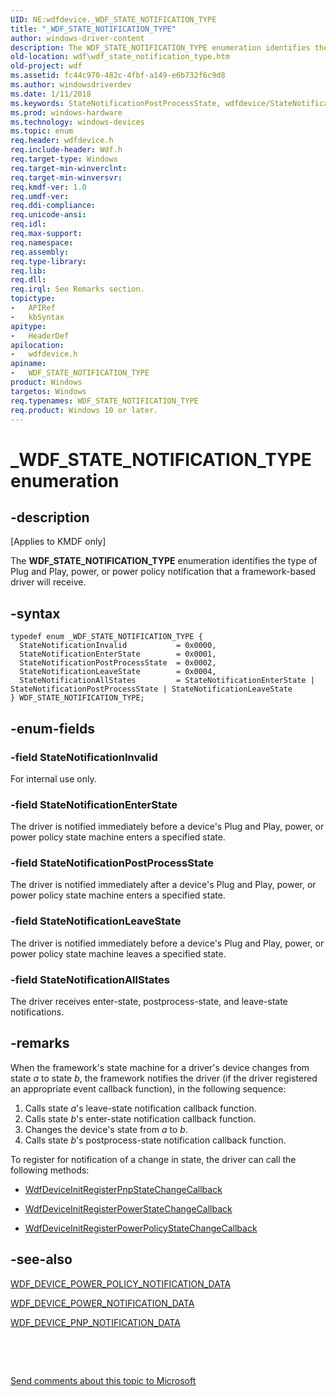 ```yaml
---
UID: NE:wdfdevice._WDF_STATE_NOTIFICATION_TYPE
title: "_WDF_STATE_NOTIFICATION_TYPE"
author: windows-driver-content
description: The WDF_STATE_NOTIFICATION_TYPE enumeration identifies the type of Plug and Play, power, or power policy notification that a framework-based driver will receive.
old-location: wdf\wdf_state_notification_type.htm
old-project: wdf
ms.assetid: fc44c970-482c-4fbf-a149-e6b732f6c9d8
ms.author: windowsdriverdev
ms.date: 1/11/2018
ms.keywords: StateNotificationPostProcessState, wdfdevice/StateNotificationPostProcessState, StateNotificationEnterState, wdfdevice/StateNotificationLeaveState, kmdf.wdf_state_notification_type, wdfdevice/WDF_STATE_NOTIFICATION_TYPE, WDF_STATE_NOTIFICATION_TYPE, wdfdevice/StateNotificationInvalid, wdfdevice/StateNotificationAllStates, wdf.wdf_state_notification_type, StateNotificationAllStates, WDF_STATE_NOTIFICATION_TYPE enumeration, StateNotificationLeaveState, DFDeviceObjectGeneralRef_c1bdabfc-dd89-4eeb-b5ba-9f03a65414c5.xml, _WDF_STATE_NOTIFICATION_TYPE, StateNotificationInvalid, wdfdevice/StateNotificationEnterState
ms.prod: windows-hardware
ms.technology: windows-devices
ms.topic: enum
req.header: wdfdevice.h
req.include-header: Wdf.h
req.target-type: Windows
req.target-min-winverclnt: 
req.target-min-winversvr: 
req.kmdf-ver: 1.0
req.umdf-ver: 
req.ddi-compliance: 
req.unicode-ansi: 
req.idl: 
req.max-support: 
req.namespace: 
req.assembly: 
req.type-library: 
req.lib: 
req.dll: 
req.irql: See Remarks section.
topictype:
-	APIRef
-	kbSyntax
apitype:
-	HeaderDef
apilocation:
-	wdfdevice.h
apiname:
-	WDF_STATE_NOTIFICATION_TYPE
product: Windows
targetos: Windows
req.typenames: WDF_STATE_NOTIFICATION_TYPE
req.product: Windows 10 or later.
---
```


# _WDF_STATE_NOTIFICATION_TYPE enumeration


## -description


<p class="CCE_Message">[Applies to KMDF only]

The <b>WDF_STATE_NOTIFICATION_TYPE</b> enumeration identifies the type of Plug and Play, power, or power policy notification that a framework-based driver will receive.


## -syntax


````
typedef enum _WDF_STATE_NOTIFICATION_TYPE { 
  StateNotificationInvalid           = 0x0000,
  StateNotificationEnterState        = 0x0001,
  StateNotificationPostProcessState  = 0x0002,
  StateNotificationLeaveState        = 0x0004,
  StateNotificationAllStates         = StateNotificationEnterState | StateNotificationPostProcessState | StateNotificationLeaveState
} WDF_STATE_NOTIFICATION_TYPE;
````


## -enum-fields




### -field StateNotificationInvalid

For internal use only.


### -field StateNotificationEnterState

The driver is notified immediately before a device's Plug and Play, power, or power policy state machine enters a specified state.


### -field StateNotificationPostProcessState

The driver is notified immediately after a device's Plug and Play, power, or power policy state machine enters a specified state.


### -field StateNotificationLeaveState

The driver is notified immediately before a device's Plug and Play, power, or power policy state machine leaves a specified state.


### -field StateNotificationAllStates

The driver receives enter-state, postprocess-state, and leave-state notifications.


## -remarks


When the framework's state machine for a driver's device changes from state <i>a</i> to state <i>b</i>, the framework notifies the driver (if the driver registered an appropriate event callback function), in the following sequence:
<ol>
<li>
Calls state <i>a</i>'s leave-state notification callback function.

</li>
<li>
Calls state <i>b</i>'s enter-state notification callback function.

</li>
<li>
Changes the device's state from <i>a</i> to <i>b</i>.

</li>
<li>
Calls state <i>b</i>'s postprocess-state notification callback function.

</li>
</ol>To register for notification of a change in state, the driver can call the following methods:
<ul>
<li>

<a href="..\wdfdevice\nf-wdfdevice-wdfdeviceinitregisterpnpstatechangecallback.md">WdfDeviceInitRegisterPnpStateChangeCallback</a>


</li>
<li>

<a href="..\wdfdevice\nf-wdfdevice-wdfdeviceinitregisterpowerstatechangecallback.md">WdfDeviceInitRegisterPowerStateChangeCallback</a>


</li>
<li>

<a href="..\wdfdevice\nf-wdfdevice-wdfdeviceinitregisterpowerpolicystatechangecallback.md">WdfDeviceInitRegisterPowerPolicyStateChangeCallback</a>


</li>
</ul>


## -see-also

<a href="..\wdfdevice\ns-wdfdevice-_wdf_device_power_policy_notification_data.md">WDF_DEVICE_POWER_POLICY_NOTIFICATION_DATA</a>

<a href="..\wdfdevice\ns-wdfdevice-_wdf_device_power_notification_data.md">WDF_DEVICE_POWER_NOTIFICATION_DATA</a>

<a href="..\wdfdevice\ns-wdfdevice-_wdf_device_pnp_notification_data.md">WDF_DEVICE_PNP_NOTIFICATION_DATA</a>

 

 

<a href="mailto:wsddocfb@microsoft.com?subject=Documentation%20feedback [wdf\wdf]:%20WDF_STATE_NOTIFICATION_TYPE enumeration%20 RELEASE:%20(1/11/2018)&amp;body=%0A%0APRIVACY STATEMENT%0A%0AWe use your feedback to improve the documentation. We don't use your email address for any other purpose, and we'll remove your email address from our system after the issue that you're reporting is fixed. While we're working to fix this issue, we might send you an email message to ask for more info. Later, we might also send you an email message to let you know that we've addressed your feedback.%0A%0AFor more info about Microsoft's privacy policy, see http://privacy.microsoft.com/en-us/default.aspx." title="Send comments about this topic to Microsoft">Send comments about this topic to Microsoft</a>

